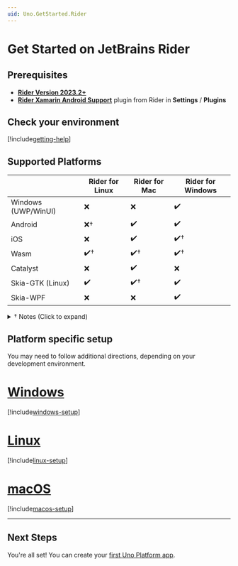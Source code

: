 ```yaml
---
uid: Uno.GetStarted.Rider
---
```


# Get Started on JetBrains Rider

## Prerequisites

* [**Rider Version 2023.2+**](https://www.jetbrains.com/rider/download/)
* [**Rider Xamarin Android Support**](https://plugins.jetbrains.com/plugin/12056-rider-xamarin-android-support/) plugin from Rider in **Settings** / **Plugins**

## Check your environment

[!include[getting-help](use-uno-check-inline-noheader.md)]

## Supported Platforms

|                       | **Rider for Linux** | **Rider for Mac** | **Rider for Windows** |
|-----------------------|---------------------|-------------------|-----------------------|
| Windows (UWP/WinUI)   | ❌                 | ❌                | ✔️                   |
| Android               | ❌†                | ✔️                | ✔️                   |
| iOS                   | ❌                 | ✔️                | ✔️†                  |
| Wasm                  | ✔️†                | ✔️†               | ✔️†                  |
| Catalyst              | ❌                 | ✔️                | ❌                   |
| Skia-GTK (Linux)      | ✔️                 | ✔️†               | ✔️                   |
| Skia-WPF              | ❌                 | ❌                | ✔️                   |

<details>
    <summary>† Notes (Click to expand)</summary>

* **WebAssembly**: debugging from the IDE is not available yet on Rider.  But you can use the [Chromium in-browser debugger](external/uno.wasm.boostrap/doc/debugger-support.md#how-to-use-the-browser-debugger) instead.

* **iOS** on Windows: An attached Mac is needed, the iOS simulator will open on the Mac.

* **Android** on Linux: Xamarin.Android does not natively support Linux development. Rider has been capable of Android development on Linux in the past, but [previous directions are considered obsolete.](https://rider-support.jetbrains.com/hc/en-us/articles/360000557259--Obsolete-How-to-develop-Xamarin-Android-applications-on-Linux-with-Rider) As of this comment (3 Nov 2021) [Xamarin Android builds on Linux fail](https://github.com/xamarin/xamarin-android).

</details>

## Platform specific setup

You may need to follow additional directions, depending on your development environment.

# [**Windows**](#tab/windows)

[!include[windows-setup](additional-windows-setup-inline.md)]

# [**Linux**](#tab/linux)

[!include[linux-setup](additional-linux-setup-inline.md)]

# [**macOS**](#tab/macos)

[!include[macos-setup](additional-macos-setup-inline.md)]

***

## Next Steps

You're all set! You can create your [first Uno Platform app](xref:Uno.GettingStarted.CreateAnApp.Rider).
